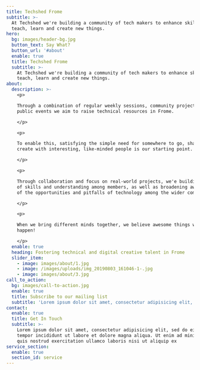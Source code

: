 ```yaml
---
title: Techshed Frome
subtitle: >-
  At Techshed we're building a community of tech makers to enhance skills,
  teach, learn and create new things.
hero:
  bg: images/header-bg.jpg
  button_text: Say What?
  button_url: '#about'
  enable: true
  title: Techshed Frome
  subtitle: >-
    At Techshed we're building a community of tech makers to enhance skills,
    teach, learn and create new things.
about:
  description: >-
    <p>

    Through a combination of regular weekly sessions, community projects and
    public events we aim to raise technical resources in Frome.

    </p>

    <p>

    To enable this, satisfying the simple need for somewhere to go, share and
    create with interesting, like-minded people is our starting point. 

    </p>

    <p> 

    Through collaboration and focus on real-world projects, we'e building depth
    of skills and understanding among members, as well as broadening awareness
    of the opportunities and pitfalls of technology among the wider community.

    </p>

    <p>

    When we bring different minds together, we believe awesome things will
    happen!

    </p>
  enable: true
  heading: Fostering technical and digital creative talent in Frome
  slider_item:
    - image: images/about/1.jpg
    - image: /images/uploads/img_20190803_161046-1-.jpg
    - image: images/about/3.jpg
call_to_action:
  bg: images/call-to-action.jpg
  enable: true
  title: Subscribe to our mailing list
  subtitle: 'Lorem ipsum dolor sit amet, consectetur adipisicing elit, sed do eiusmod'
contact:
  enable: true
  title: Get In Touch
  subtitle: >-
    Lorem ipsum dolor sit amet, consectetur adipisicing elit, sed do eiusmod
    tempor incididunt ut labore et dolore magna aliqua. Ut enim ad minim veniam,
    quis nostrud exercitation ullamco laboris nisi ut aliquip ex
service_section:
  enable: true
  section_id: service
---
```


